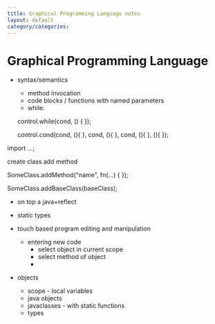 ```yaml
---
title: Graphical Programming Language notes
layout: default
category/categories: 
---
```


# Graphical Programming Language

- syntax/semantics
    - method invocation
    - code blocks / functions with named parameters
    - while:

    
    control.while(cond, () {
    });

    control.cond(cond, (){
    }, cond, (){
    }, cond, (){
    }, (){
    });


import ...;

create class
add method

SomeClass.addMethod("name", fn(...) {
});

SomeClass.addBaseClass(baseClass);
        
- on top a java+reflect
- static types
- touch based program editing and manipulation
  - entering new code
    - select object in current scope
    - select method of object
    - 

- objects
    - scope - local variables
    - java objects
    - javaclasses - with static functions
    - types
